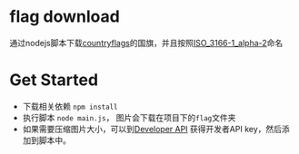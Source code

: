 # flag download

通过nodejs脚本下载[countryflags](https://www.countryflags.com/en/)的国旗，并且按照[ISO_3166-1_alpha-2](https://en.wikipedia.org/wiki/ISO_3166-1_alpha-2)命名

# Get Started

- 下载相关依赖 `npm install`
- 执行脚本 `node main.js`， 图片会下载在项目下的`flag`文件夹
- 如果需要压缩图片大小，可以到[Developer API](https://tinypng.com/developers) 获得开发者API key，然后添加到脚本中。
